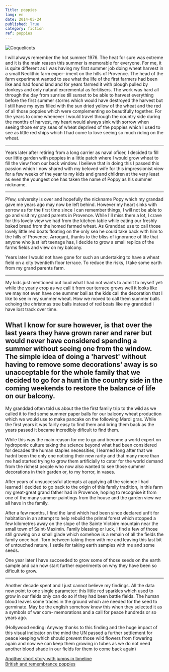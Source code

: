 ```yaml
---
Title: poppies
lang: en
date: 2014-05-24
published: True
category: fiction
ref: poppies
---    
```


![Coquelicots]({static}/posts/images/Claude_Monet_037.jpg "Claude Monet 037 - Les Coquelicots (from Wikipedia)")

I will always remember the hot summer 1976. The heat for sure was extreme and it is the main reason this summer is memorable
for everyone. For me, it is quite different as I was having my first summer job doing wheat harvest in a small Neolithic farm exper-
iment on the hills of Provence. The head of the farm experiment wanted to see what the life of the first farmers had been like and had
found land and for years farmed it with plough pulled by donkeys and only natural excremental as fertilisers. The work was hard all
through the day from sunrise till sunset to be able to harvest everything before the first summer storms which would have destroyed
the harvest but I still have my eyes filled with the sun dried yellow of the wheat and the red of all those poppies which were complementing so beautifully together. For the years to come whenever I would travel through the country side during the months of harvest, my heart would always sink with sorrow when seeing those empty seas of wheat deprived of the poppies which I used to see as little red ships which I had come to love seeing so much riding on the wheat.   

---------------------------------------
Years later after retiring from a long carrier as naval oficer, I decided to fill our little garden with poppies in a little patch where
I would grow wheat to fill the view from our back window. I believe that in doing this I passed this passion which I now shared with my
beloved wife for this impressionist view for a few weeks of the year to my kids and grand children at the very least as even the youngest
one has taken the name of Poppy as his summer nickname. 

---------------------------------------
Pfew, university is over and hopefully the nickname Popy which my grandad gave me years ago may now be left behind. However
my heart sinks with sorrow as for the first time since I can remember things, I will not be able to go and visit my grand parents in
Provence. While I'll miss them a lot, I crave for this lovely view we had from the kitchen table while eating our freshly baked bread
from the homed farmed wheat. As Granddad use to call those lovely little red boats floating on the only sea he could take back
with him to the hills of Provence. Arrogant, thanks to the bliss of ignorance of life that anyone who just left teenage has, I decide to
grow a small replica of the farms fields and view on my balcony.

Years later I would not have gone for such an undertaking to have a wheat field on a city twentieth floor terrace. To reduce the risks,
I take some earth from my grand parents farm.

---------------------------------------
My kids just mentioned out loud what I had not wants to admit to myself yet: while the yearly crop as we call it from our terrace
grows well it looks like we may not even have one summer ball as the kids call the decoration that I like to see in my summer wheat. How
we moved to call them summer balls echoing the christmas tree balls instead of red boats like my granddad i have lost track over time.

What I know for sure however, is that over the last years they have grown rarer and rarer but would never have considered spending a
summer without seeing one from the window. The simple idea of doing a 'harvest' without having to remove some decorations' away
is so unacceptable for the whole family that we decided to go for a hunt in the country side in the coming weekends to restore the
balance of life on our balcony.
---------------------------------------
My granddad often told us about the the first family trip to the wild as we called it to find some summer paper balls for our
balcony wheat production which we would use to make pancake on the following Mardi gras. While the first years it was fairly easy
to find them and bring them back as the years passed it became incredibly dificult to find them. 

While this was the main reason for me to go and become a world expert on hydroponic culture taking the science beyond what had been considered for decades the human staples necessities, I learned long after that we hadnt been the only one noticing their new rarity and that many more than me had started trying to grow them artificially to cater for the world demand from the richest people who now also wanted to see those summer decorations in their garden or, to my horror, in vases. 

After years of unsuccessful attempts at applying all the science I had learned I decided to go back to the origin of this family tradition, in this farm my great-great grand father had in Provence, hoping to recognise it from one of the many summer paintings from the house and the garden view we all have in the family. 

After a few months, I find the land which had been since declared unfit for habitation in an attempt to help rebuild the primal forest which stopped a few kilometres away on the slope of the Sainte Victoire mountain near the small town of Saint-Maximin. Family blessing or luck, I find a few of those still growing on a small glade which somehow is a remain of all the fields the family once had. Torn between taking them with me and leaving this last bit of untouched nature, I settle for taking earth samples with me and some seeds.

One year later I have succeeded to grow some of those seeds on the earth sample and can now start further experiments on why they have been so dificult to grow.

---------------------------------------
Another decade spent and I just cannot believe my findings. All the data now point to one single parameter: this little red sparkles
which used to grow in our fields only can do so if they had been battle fields. The human blood leaves some traces in the ground
which are needed for the seed to germinate. May be the english somehow knew this when they selected it as a symbols of war com-
memorations and a call for peace hundreds or so years ago.

(Hollywood ending: Anyway thanks to this finding and the huge impact of this visual indicator on the mind the UN passed a further
settlement for peace keeping which should prevent those wild flowers from flowering again and now we can keep them growing in tubes
as we do not need another blood shade in our fields for them to come back again)

[Another short story with jumps in timeline](https://www.multivax.com/last_question.html)   
[British and remembrance poppies](https://en.wikipedia.org/wiki/Remembrance_poppy)
